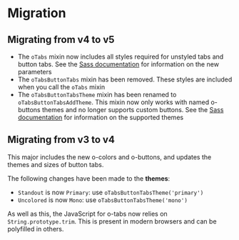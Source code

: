 
# Migration

## Migrating from v4 to v5

- The `oTabs` mixin now includes all styles required for unstyled tabs and button tabs. See the [Sass documentation](README.md#sass) for information on the new parameters
- The `oTabsButtonTabs` mixin has been removed. These styles are included when you call the  `oTabs` mixin
- The `oTabsButtonTabsTheme` mixin has been renamed to `oTabsButtonTabsAddTheme`. This mixin now only works with named o-buttons themes and no longer supports custom buttons. See the [Sass documentation](README.md#sass) for information on the supported themes

## Migrating from v3 to v4

This major includes the new o-colors and o-buttons, and updates the themes and sizes of button tabs.

The following changes have been made to the **themes**:

- `Standout` is now `Primary`: use `oTabsButtonTabsTheme('primary')`
- `Uncolored` is now `Mono`: use `oTabsButtonTabsTheme('mono')`

As well as this, the JavaScript for o-tabs now relies on `String.prototype.trim`. This is present in modern browsers and can be polyfilled in others.
